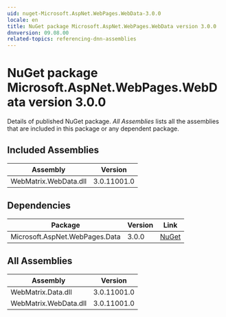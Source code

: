 ```yaml
---
uid: nuget-Microsoft.AspNet.WebPages.WebData-3.0.0
locale: en
title: NuGet package Microsoft.AspNet.WebPages.WebData version 3.0.0
dnnversion: 09.08.00
related-topics: referencing-dnn-assemblies
---
```


# NuGet package Microsoft.AspNet.WebPages.WebData version 3.0.0
Details of published NuGet package.
*All Assemblies* lists all the assemblies that are included in this package or any dependent package.

## Included Assemblies

|Assembly|Version|
|---|---|
|WebMatrix.WebData.dll|3.0.11001.0|

## Dependencies

|Package|Version|Link|
|---|---|---|
|Microsoft.AspNet.WebPages.Data|3.0.0|[NuGet](https://www.nuget.org/packages/Microsoft.AspNet.WebPages.Data/3.0.0)|

## All Assemblies

|Assembly|Version|
|---|---|
|WebMatrix.Data.dll|3.0.11001.0|
|WebMatrix.WebData.dll|3.0.11001.0|

